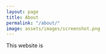 ```yaml
---
layout: page
title: About
permalink: "/about/"
image: assets/images/screenshot.png
---
```


This website is 


